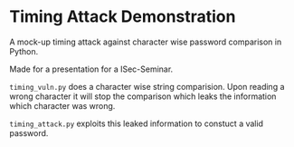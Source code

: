 # Timing Attack Demonstration

A mock-up timing attack against character wise password comparison in Python.

Made for a presentation for a ISec-Seminar.

`timing_vuln.py` does a character wise string comparision. Upon reading a wrong character it will stop the comparison which leaks the information which character was wrong.

`timing_attack.py` exploits this leaked information to constuct a valid password.
